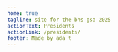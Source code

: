 ```yaml
---
home: true
tagline: site for the bhs gsa 2025
actionText: Presidents
actionLink: /presidents/
footer: Made by ada t
---
```

